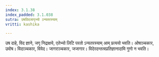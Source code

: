 ```yaml
---
index: 3.1.38
index_padded: 3.1.038
sutra: उषविदजागृभ्यो ऽन्यतरस्याम्
vritti: kashika

---
```

उष दाहे, विद ज्ञाने, जगृ निद्राक्षये, एतेभ्यो लिटि परतो ऽन्यतरस्याम् आम् प्रत्ययो भवति। ओषाञ्चकार, उवोष। विदाञ्चकार, विवेद। जागराञ्चकार, जजागार। विदेरदन्तत्वप्रतिज्ञानादामि गुणो न भवति।